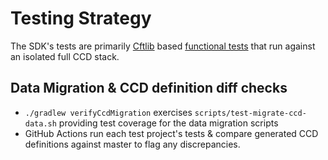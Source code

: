 # Testing Strategy

The SDK's tests are primarily [Cftlib](https://github.com/hmcts/rse-cft-lib) based [functional tests](../test-projects/e2e/src/cftlibTest/java/uk/gov/hmcts/divorce/cftlib/TestWithCCD.java) that run against an isolated full CCD stack.


## Data Migration & CCD definition diff checks

- `./gradlew verifyCcdMigration` exercises `scripts/test-migrate-ccd-data.sh` providing test coverage for the data migration scripts
- GitHub Actions run each test project's tests & compare generated CCD definitions against master to flag any discrepancies.

